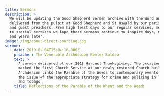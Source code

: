 ```yaml
---
title: Sermons
description: >
  We will be updating the Good Shepherd Sermon archive with the Word and Wisdom
  delivered from the pulpit at Good Shepherd and St Oswald by our parish priest
  and guest preachers. From high feast days to our regular services, memorials
  to special services we hope these sermons continue to inspire days, months,
  and years later.
image: /img/about-direct-sourcing.jpg
sermon:
  - date: 2019-01-04T15:04:10.000Z
    preacher: The Venerable Archdeacon Kenley Baldeo
    text: >
      A sermon delivered at our 2018 Harvest Thanksgiving. The occasion also
      marked the first Church Service at our newly restored Church building. The
      Archdeacon links the Parable of the Weeds to contemporary events including
      the issue of the appropriate strategy for crime and policing in Trinidad
      and Tobago.
    title: Reflections of the Parable of the Wheat and the Weeds
---
```


